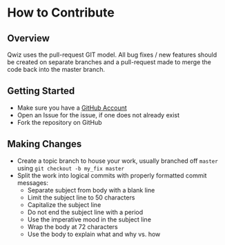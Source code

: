 # How to Contribute

## Overview
Qwiz uses the pull-request GIT model. All bug fixes / new features should be created on separate branches and a pull-request made to merge the code back into the master branch.

## Getting Started
- Make sure you have a [GitHub Account](https://github.com/signup/free)
- Open an Issue for the issue, if one does not already exist
- Fork the repository on GitHub

## Making Changes
- Create a topic branch to house your work, usually branched off `master` using `git checkout -b my_fix master`
- Split the work into logical commits with properly formatted commit messages:
  * Separate subject from body with a blank line
  * Limit the subject line to 50 characters
  * Capitalize the subject line
  * Do not end the subject line with a period
  * Use the imperative mood in the subject line
  * Wrap the body at 72 characters
  * Use the body to explain what and why vs. how
